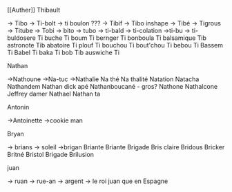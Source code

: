 [[Auther]]
Thibault 

-> Tibo
-> Ti-bolt  -> ti boulon ???
-> Tibif
-> Tibo inshape
-> Tibé
-> Tigrous
-> Titube
-> Tobi
-> bito
-> tubo
-> ti-bald
-> ti-colation
->ti-bu -> ti-buldosere
Ti buche
Ti boum
Ti bernger
Ti bonboula
Ti balsamique
Tib astronote
Tib abatoire
Ti plouf
Ti bouchou
Ti bout'chou
Ti bebou
Ti Bassem
Ti Babel
Ti baka
Ti bob
Tib auswiche
Ti 







Nathan

->Nathoune
->Na-tuc
->Nathalie
Na thé
Na thalité
Natation
Natacha 
Nathandem
Nathan dick apé
Nathanboucané - gros?
Nathone
Nathalcone
Jeffrey damer
Nathael
Nathan ta






Antonin

->Antoinette
->cookie man


Bryan

-> brians
-> soleil
->brigan
Briante
Briante
Brigade
Bris claire
Bridous
Bricker
Britné
Bristol
Brigade
Brilusion








juan

-> ruan
-> rue-an
-> argent
-> le roi juan que en Espagne 